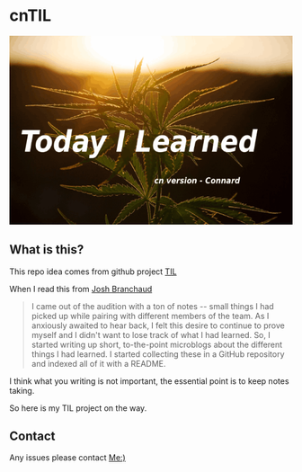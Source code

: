# cnTIL

![Today I Learned](brief.gif)

## What is this?

This repo idea comes from github project [TIL](https://github.com/topics/today-i-learned)

When I read this from [Josh Branchaud](https://github.com/jbranchaud)

>I came out of the audition with a ton of notes -- small things I had picked up while pairing with different members of the team. As I anxiously awaited to hear back, I felt this desire to continue to prove myself and I didn't want to lose track of what I had learned. So, I started writing up short, to-the-point microblogs about the different things I had learned. I started collecting these in a GitHub repository and indexed all of it with a README.

I think what you writing is not important, the essential point is to keep notes taking.

So here is my TIL project on the way.

## Contact

Any issues please contact [Me:)](mailto:admin@lovelacelee.com)